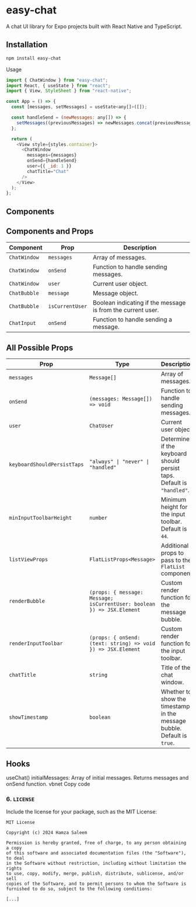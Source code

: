 # easy-chat

A chat UI library for Expo projects built with React Native and TypeScript.

## Installation

```bash
npm install easy-chat
```

Usage

```javascript
import { ChatWindow } from "easy-chat";
import React, { useState } from "react";
import { View, StyleSheet } from "react-native";

const App = () => {
  const [messages, setMessages] = useState<any[]>([]);

  const handleSend = (newMessages: any[]) => {
    setMessages((previousMessages) => newMessages.concat(previousMessages));
  };

  return (
    <View style={styles.container}>
      <ChatWindow
        messages={messages}
        onSend={handleSend}
        user={{ _id: 1 }}
        chatTitle="Chat"
      />
    </View>
  );
};
```

## Components

## Components and Props

| **Component** | **Prop**        | **Description**                                             |
| ------------- | --------------- | ----------------------------------------------------------- |
| `ChatWindow`  | `messages`      | Array of messages.                                          |
| `ChatWindow`  | `onSend`        | Function to handle sending messages.                        |
| `ChatWindow`  | `user`          | Current user object.                                        |
| `ChatBubble`  | `message`       | Message object.                                             |
| `ChatBubble`  | `isCurrentUser` | Boolean indicating if the message is from the current user. |
| `ChatInput`   | `onSend`        | Function to handle sending a message.                       |

## All Possible Props

| **Prop**                    | **Type**                                                               | **Description**                                                         |
| --------------------------- | ---------------------------------------------------------------------- | ----------------------------------------------------------------------- |
| `messages`                  | `Message[]`                                                            | Array of messages.                                                      |
| `onSend`                    | `(messages: Message[]) => void`                                        | Function to handle sending messages.                                    |
| `user`                      | `ChatUser`                                                             | Current user object.                                                    |
| `keyboardShouldPersistTaps` | `"always" \| "never" \| "handled"`                                     | Determines if the keyboard should persist taps. Default is `"handled"`. |
| `minInputToolbarHeight`     | `number`                                                               | Minimum height for the input toolbar. Default is `44`.                  |
| `listViewProps`             | `FlatListProps<Message>`                                               | Additional props to pass to the `FlatList` component.                   |
| `renderBubble`              | `(props: { message: Message; isCurrentUser: boolean }) => JSX.Element` | Custom render function for the message bubble.                          |
| `renderInputToolbar`        | `(props: { onSend: (text: string) => void }) => JSX.Element`           | Custom render function for the input toolbar.                           |
| `chatTitle`                 | `string`                                                               | Title of the chat window.                                               |
| `showTimestamp`             | `boolean`                                                              | Whether to show the timestamp in the message bubble. Default is `true`. |

## Hooks

useChat()
initialMessages: Array of initial messages.
Returns messages and onSend function.
vbnet
Copy code

### 6. `LICENSE`

Include the license for your package, such as the MIT License:

```plaintext
MIT License

Copyright (c) 2024 Hamza Saleem

Permission is hereby granted, free of charge, to any person obtaining a copy
of this software and associated documentation files (the "Software"), to deal
in the Software without restriction, including without limitation the rights
to use, copy, modify, merge, publish, distribute, sublicense, and/or sell
copies of the Software, and to permit persons to whom the Software is
furnished to do so, subject to the following conditions:

[...]
```
